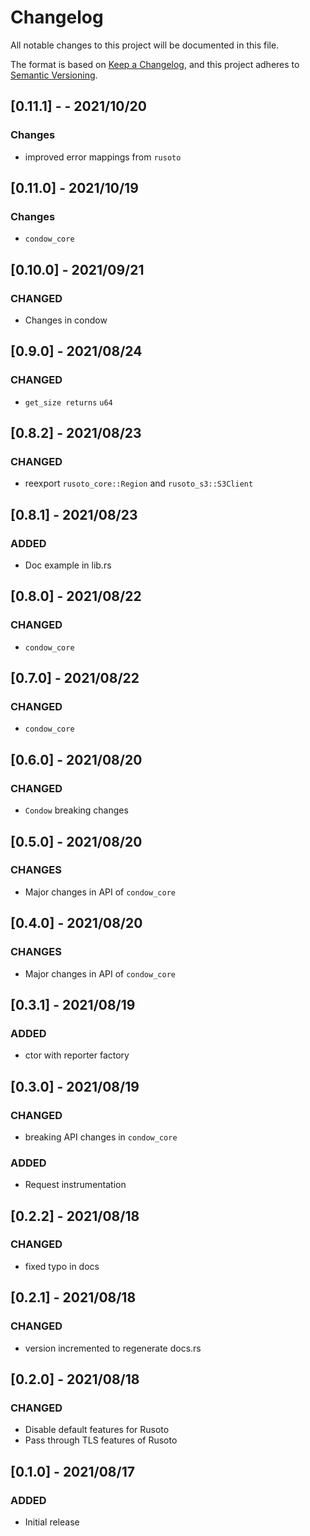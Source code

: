 # Changelog
All notable changes to this project will be documented in this file.

The format is based on [Keep a Changelog](https://keepachangelog.com/en/1.0.0/),
and this project adheres to [Semantic Versioning](https://semver.org/spec/v2.0.0.html).

## [0.11.1] -  - 2021/10/20

### Changes

* improved error mappings from `rusoto`

## [0.11.0] - 2021/10/19

### Changes

* `condow_core`

## [0.10.0] - 2021/09/21

### CHANGED

* Changes in condow

## [0.9.0] - 2021/08/24

### CHANGED

* `get_size returns` `u64`

## [0.8.2] - 2021/08/23

### CHANGED

* reexport `rusoto_core::Region` and `rusoto_s3::S3Client`

## [0.8.1] - 2021/08/23

### ADDED

* Doc example in lib.rs

## [0.8.0] - 2021/08/22

### CHANGED

* `condow_core`

## [0.7.0] - 2021/08/22

### CHANGED

* `condow_core`

## [0.6.0] - 2021/08/20

### CHANGED

* `Condow` breaking changes

## [0.5.0] - 2021/08/20

### CHANGES

* Major changes in API of `condow_core`

## [0.4.0] - 2021/08/20

### CHANGES

* Major changes in API of `condow_core`
## [0.3.1] - 2021/08/19

### ADDED

* ctor with reporter factory

## [0.3.0] - 2021/08/19

### CHANGED

* breaking API changes in `condow_core`

### ADDED

* Request instrumentation
## [0.2.2] - 2021/08/18

### CHANGED

* fixed typo in docs

## [0.2.1] - 2021/08/18

### CHANGED

* version incremented to regenerate docs.rs
## [0.2.0] - 2021/08/18
### CHANGED

* Disable default features for Rusoto
* Pass through TLS features of Rusoto
## [0.1.0] - 2021/08/17
### ADDED

* Initial release